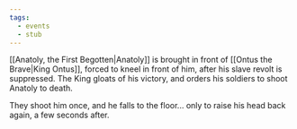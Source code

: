 ```yaml
---
tags:
  - events
  - stub
---
```

[[Anatoly, the First Begotten|Anatoly]] is brought in front of [[Ontus the Brave|King Ontus]], forced to kneel in front of him, after his slave revolt is suppressed. The King gloats of his victory, and orders his soldiers to shoot Anatoly to death.

They shoot him once, and he falls to the floor... only to raise his head back again, a few seconds after.
